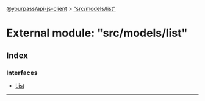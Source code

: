 [@yourpass/api-js-client](../README.md) > ["src/models/list"](../modules/_src_models_list_.md)

# External module: "src/models/list"

## Index

### Interfaces

* [List](../interfaces/_src_models_list_.list.md)

---

